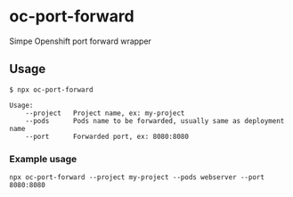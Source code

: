 # oc-port-forward
Simpe Openshift port forward wrapper

## Usage
```shell
$ npx oc-port-forward

Usage:
	--project	Project name, ex: my-project
	--pods		Pods name to be forwarded, usually same as deployment name
	--port		Forwarded port, ex: 8080:8080
```

### Example usage
```shell
npx oc-port-forward --project my-project --pods webserver --port 8080:8080
```
